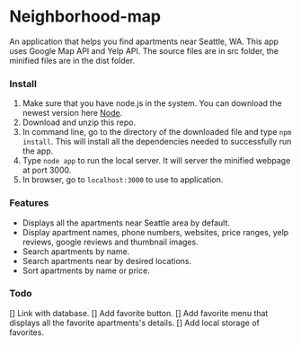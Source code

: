 # Neighborhood-map
An application that helps you find apartments near Seattle, WA.
This app uses Google Map API and Yelp API.
The source files are in src folder, the minified files are in the dist folder.

### Install
1. Make sure that you have node.js in the system. You can download the newest version here [Node](https://nodejs.org/en/).
2. Download and unzip this repo.
3. In command line, go to the directory of the downloaded file and type `npm install`. This will install all the dependencies needed to successfully run the app.
4. Type `node app` to run the local server. It will server the minified webpage at port 3000.
5. In browser, go to `localhost:3000` to use to application.

### Features
* Displays all the apartments near Seattle area by default.
* Display apartment names, phone numbers, websites, price ranges, yelp reviews, google reviews and thumbnail images.
* Search apartments by name.
* Search apartments near by desired locations.
* Sort apartments by name or price.

### Todo
[] Link with database.
[] Add favorite button.
[] Add favorite menu that displays all the favorite apartments's details.
[] Add local storage of favorites.

